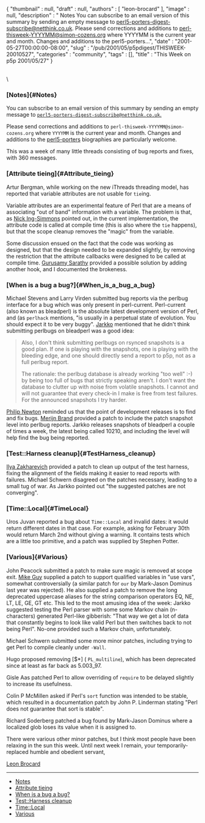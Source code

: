 {
   "thumbnail" : null,
   "draft" : null,
   "authors" : [
      "leon-brocard"
   ],
   "image" : null,
   "description" : " Notes You can subscribe to an email version of this summary by sending an empty message to perl5-porters-digest-subscribe@netthink.co.uk. Please send corrections and additions to perl-thisweek-YYYYMM@simon-cozens.org where YYYYMM is the current year and month. Changes and additions to the perl5-porters...",
   "date" : "2001-05-27T00:00:00-08:00",
   "slug" : "/pub/2001/05/p5pdigest/THISWEEK-20010527",
   "categories" : "community",
   "tags" : [],
   "title" : "This Week on p5p 2001/05/27"
}





\
\
### [Notes]{#Notes}

You can subscribe to an email version of this summary by sending an
empty message to
[`perl5-porters-digest-subscribe@netthink.co.uk`.](mailto:perl5-porters-digest-subscribe@netthink.co.uk)

Please send corrections and additions to
`perl-thisweek-YYYYMM@simon-cozens.org` where `YYYYMM` is the current
year and month. Changes and additions to the
[perl5-porters](http://simon-cozens.org/writings/whos-who.html)
biographies are particularly welcome.

This was a week of many little threads consisting of bug reports and
fixes, with 360 messages.

### [Attribute tieing]{#Attribute_tieing}

Artur Bergman, while working on the new iThreads threading model, has
reported that variable attributes are not usable for `tie`ing.

Variable attributes are an experimental feature of Perl that are a means
of associating "out of band" information with a variable. The problem is
that, as [Nick
Ing-Simmons](http://simon-cozens.org/writings/whos-who.html#ING-SIMMONS)
pointed out, in the current implementation, the attribute code is called
at compile time (this is also where the `tie` happens), but that the
scope cleanup removes the "magic" from the variable.

Some discussion ensued on the fact that the code was working as
designed, but that the design needed to be expanded slightly, by
removing the restriction that the attribute callbacks were designed to
be called at compile time. [Gurusamy
Sarathy](http://simon-cozens.org/writings/whos-who.html#GURUSAMY)
provided a possible solution by adding another hook, and I documented
the brokeness.

### [When is a bug a bug?]{#When_is_a_bug_a_bug}

Michael Stevens and Larry Virden submitted bug reports via the perlbug
interface for a bug which was only present in perl-current. Perl-current
(also known as bleadperl) is the absolute latest development version of
Perl, and (as `perlhack` mentions, "is usually in a perpetual state of
evolution. You should expect it to be very buggy".
[Jarkko](http://simon-cozens.org/writings/whos-who.html#HIETANIEMI)
mentioned that he didn't think submitting perlbugs on bleadperl was a
good idea:

> Also, I don't think submitting perlbugs on rsynced snapshots is a good
> plan. If one is playing with the snapshots, one is playing with the
> bleeding edge, and one should directly send a report to p5p, not as a
> full perlbug report.
>
> The rationale: the perlbug database is already working "too well" :-)
> by being too full of bugs that strictly speaking aren't. I don't want
> the database to clutter up with noise from volatile snapshots. I
> cannot and will not guarantee that every check-in I make is free from
> test failures. For the announced snapshots I try harder.

[Philip Newton](http://simon-cozens.org/writings/whos-who.html#NEWTON)
reminded us that the point of development releases is to find and fix
bugs. [Merijn
Brand](http://simon-cozens.org/writings/whos-who.html#BRAND) provided a
patch to include the patch snapshot level into perlbug reports. Jarkko
releases snapshots of bleadperl a couple of times a week, the latest
being called 10210, and including the level will help find the bug being
reported.
### [Test::Harness cleanup]{#TestHarness_cleanup}

[Ilya
Zakharevich](http://simon-cozens.org/writings/whos-who.html#ZAKHAREVICH)
provided a patch to clean up output of the test harness, fixing the
alignment of the fields making it easier to read reports with failures.
Michael Schwern disagreed on the patches necessary, leading to a small
tug of war. As Jarkko pointed out "the suggested patches are not
converging".

### [Time::Local]{#TimeLocal}

Uros Juvan reported a bug about `Time::Local` and invalid dates: it
would return different dates in that case. For example, asking for
February 30th would return March 2nd without giving a warning. It
contains tests which are a little too primitive, and a patch was
supplied by Stephen Potter.

### [Various]{#Various}

John Peacock submitted a patch to make sure magic is removed at scope
exit. [Mike Guy](http://simon-cozens.org/writings/whos-who.html#GUY)
supplied a patch to support qualified variables in "use vars", somewhat
controversially (a similar patch for `our` by Mark-Jason Dominus last
year was rejected). He also supplied a patch to remove the long
deprecated uppercase aliases for the string comparison operators EQ, NE,
LT, LE, GE, GT etc. This led to the most amusing idea of the week:
Jarkko suggested testing the Perl parser with some some Markov chain
(n-characters) generated Perl-like gibberish: "That way we get a lot of
data that constantly begins to look like valid Perl but then switches
back to not being Perl". No-one provided such a Markov chain,
unfortunately.

Michael Schwern submitted some more minor patches, including trying to
get Perl to compile cleanly under `-Wall`.

Hugo proposed removing \[\$\*\] ( `PL_multiline`), which has been
deprecated since at least as far back as 5.003\_97.

Gisle Aas patched Perl to allow overriding of `require` to be delayed
slightly to increase its usefulness.

Colin P McMillen asked if Perl's `sort` function was intended to be
stable, which resulted in a documentation patch by John P. Linderman
stating "Perl does not guarantee that sort is stable".

Richard Soderberg patched a bug found by Mark-Jason Dominus where a
localized glob loses its value when it is assigned to.

There were various other minor patches, but I think most people have
been relaxing in the sun this week. Until next week I remain, your
temporarily-replaced humble and obedient servant,

[Leon Brocard](mailto:leon@iterative-software.com)

------------------------------------------------------------------------

-   [Notes](#Notes)
-   [Attribute tieing](#Attribute_tieing)
-   [When is a bug a bug?](#When_is_a_bug_a_bug)
-   [Test::Harness cleanup](#TestHarness_cleanup)
-   [Time::Local](#TimeLocal)
-   [Various](#Various)


